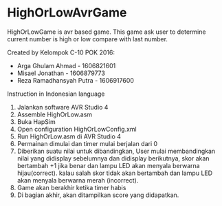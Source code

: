 # HighOrLowAvrGame
HighOrLowGame is avr based game. This game ask user to determine current number is high or low compare with last number.

Created by Kelompok C-10 POK 2016:
- Arga Ghulam Ahmad - 1606821601
- Misael Jonathan - 1606879773
- Reza Ramadhansyah Putra - 1606917600


Instruction in Indonesian language
1. Jalankan software AVR Studio 4
2. Assemble HighOrLow.asm
3. Buka HapSim
4. Open configuration HighOrLowConfig.xml
5. Run HighOrLow.asm di AVR Studio 4
6. Permainan dimulai dan timer mulai berjalan dari 0
7. Diberikan suatu nilai untuk dibandingkan, User mulai membandingkan nilai yang didisplay sebelumnya dan didisplay berikutnya, skor akan 	bertambah +1 jika benar dan lampu LED akan menyala berwarna hijau(correct). kalau salah skor tidak akan bertambah dan lampu LED akan menyala berwarna merah (incorrect). 
8. Game akan berakhir ketika timer habis
9. Di bagian akhir, akan ditampilkan score yang didapatkan.
